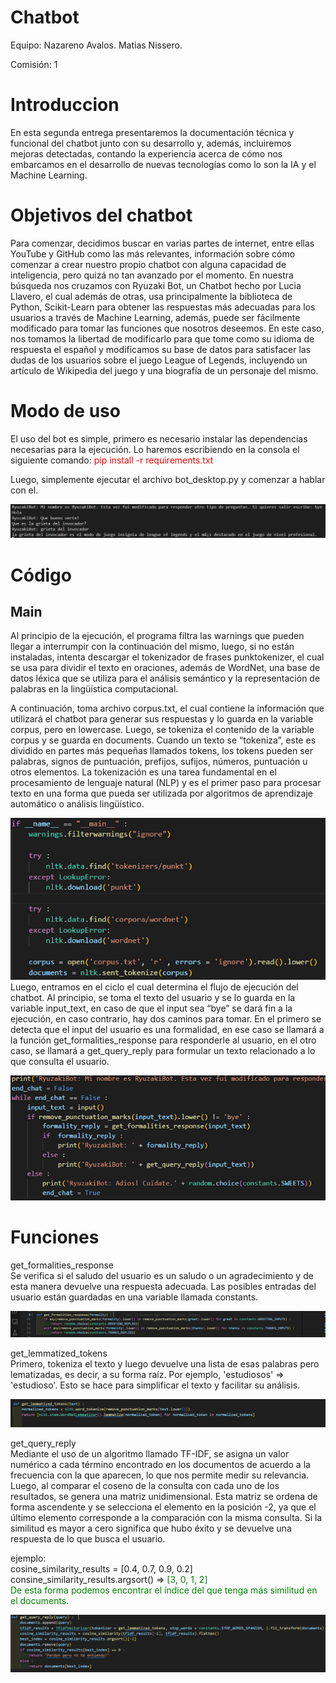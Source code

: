 # Chatbot
Equipo: Nazareno Avalos. 
        Matias Nissero.

Comisión: 1


# Introduccion

En esta segunda entrega presentaremos la documentación técnica y funcional del chatbot junto con su desarrollo y, además, incluiremos mejoras detectadas, contando la experiencia acerca de cómo nos embarcamos en el desarrollo de nuevas tecnologías como lo son la IA y el Machine Learning.
# Objetivos del chatbot

 Para comenzar, decidimos buscar en varias partes de internet, entre ellas YouTube y GitHub como las más relevantes, información sobre cómo comenzar a crear nuestro propio chatbot con alguna capacidad de inteligencia, pero quizá no tan avanzado por el momento.
 En nuestra búsqueda nos cruzamos con Ryuzaki Bot, un Chatbot hecho por Lucia Llavero, el cual además de otras, usa principalmente la biblioteca de Python, Scikit-Learn para obtener las respuestas más adecuadas para los usuarios a través de Machine Learning, además, puede ser fácilmente modificado para tomar las funciones que nosotros deseemos. En este caso, nos tomamos la libertad de modificarlo para que tome como su idioma de respuesta el español y modificamos su base de datos para satisfacer las dudas de los usuarios sobre el juego League of Legends, incluyendo un artículo de Wikipedia del juego y una biografía de un personaje del mismo.

# Modo de uso


 El uso del bot es simple, primero es necesario instalar las dependencias  necesarias para la ejecución. Lo haremos escribiendo en la consola el siguiente comando:   <font color="red">pip install -r requirements.txt</font> 

Luego, simplemente ejecutar el archivo bot_desktop.py y comenzar a hablar con el.

![](/imagenes/uso.png)


# Código 

## Main

Al principio de la ejecución, el programa filtra las warnings que pueden llegar a interrumpir con la continuación del mismo, luego, si no están instaladas, intenta descargar el tokenizador de frases punktokenizer, el cual se usa para dividir el texto en oraciones, además de WordNet, una base de datos léxica que se utiliza para el análisis semántico y la representación de palabras en la lingüística computacional.

 A continuación, toma archivo corpus.txt, el cual contiene la información que utilizará el chatbot para generar sus respuestas y lo guarda en la variable corpus, pero en lowercase. Luego, se tokeniza el contenido de la variable corpus y se guarda en documents.
 Cuando un texto se “tokeniza”, este es dividido en partes más pequeñas llamados tokens, los tokens pueden ser palabras, signos de puntuación, prefijos, sufijos, números, puntuación u otros elementos. La tokenización es una tarea fundamental en el procesamiento de lenguaje natural (NLP) y es el primer paso para procesar texto en una forma que pueda ser utilizada por algoritmos de aprendizaje automático o análisis lingüístico. 

![](/imagenes/main.png)
Luego, entramos en el ciclo el cual determina el flujo de ejecución del chatbot. Al principio, se toma el texto del usuario y se lo guarda en la variable input_text, en caso de que el input sea “bye” se dará fin a la ejecución, en caso contrario, hay dos caminos para tomar. En el primero se detecta que el input del usuario es una formalidad, en ese caso se llamará a la función get_formalities_response para responderle al usuario, en el otro caso, se llamará a get_query_reply para formular un texto relacionado a lo que consulta el usuario.

![](/imagenes/main2.png)


# Funciones


get_formalities_response<br>
Se verifica si el saludo del usuario es un saludo o un agradecimiento y de esta manera devuelve una respuesta adecuada. Las posibles entradas del usuario están guardadas en una variable llamada constants.

![](/imagenes/formalities.png)


get_lemmatized_tokens<br>
Primero, tokeniza el texto y luego devuelve una lista de esas palabras pero lematizadas, es decir, a su forma raíz. Por ejemplo, 'estudiosos' => 'estudioso'. Esto se hace para simplificar el texto y facilitar su análisis.

![](/imagenes/lemmatized.png)

get_query_reply<br>
Mediante el uso de un algoritmo llamado TF-IDF, se asigna un valor numérico a cada término encontrado en los documentos de acuerdo a la frecuencia con la que aparecen, lo que nos permite medir su relevancia. Luego, al comparar el coseno de la consulta con cada uno de los resultados, se genera una matriz unidimensional. Esta matriz se ordena de forma ascendente y se selecciona el elemento en la posición -2, ya que el último elemento corresponde a la comparación con la misma consulta. 
Si la similitud es mayor a cero significa que hubo éxito y se devuelve una respuesta de lo que busca el usuario.

ejemplo:<br> 
cosine_similarity_results = [0.4, 0.7, 0.9, 0.2]
consine_similarity_results.argsort() =><font color="green"> [3, 0, 1, 2]</font> <br>
<font color="green">De esta forma podemos encontrar el índice del que tenga más similitud en el documents. </font>

![](/imagenes/queryreply.png)
